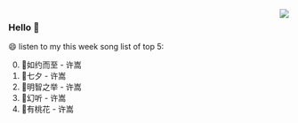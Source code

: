 <img align="right"  src="https://github-readme-stats.vercel.app/api/top-langs/?username=kvnZero" />

### Hello 👋

😄 listen to my this week song list of top 5:

0. 🌈如约而至 - 许嵩
1. 🌈七夕 - 许嵩
2. 🌈明智之举 - 许嵩
3. 🌈幻听 - 许嵩
4. 🌈有桃花 - 许嵩


